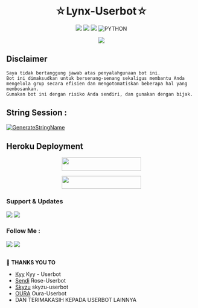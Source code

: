 <h1 align="center">☆Lynx-Userbot☆</h1>

<p align="center">
    <a href="https://github.com/Lynxhamster/Lynx-Userbot/commits/Lynx-Userbot"><img src="https://img.shields.io/github/last-commit/Lynxhamster/Lynx-Userbot?color=ff0000&logo=github&logoColor=ffffff&style=for-the-badge" /></a>
    <a href="https://github.com/Lynxhamster/Lynx-Userbot"> <img src="https://img.shields.io/github/repo-size/Lynxhamster/Lynx-Userbot?logo=github&style=for-the-badge" /></a>
    <a href="https://pypi.org/project/Telethon/"><img src="https://img.shields.io/pypi/v/telethon?color=important&label=telethon&logo=python&logoColor=brightgreen&style=for-the-badge" /></a>
    <img alt="PYTHON" src="https://img.shields.io/badge/PYTHON-v3.9.6-purple?style=for-the-badge&logo=appveyor"/>
    </p>


<p align="center">
  <img src="https://telegra.ph/file/166e77675a9b6af800674.jpg">
</p>


## Disclaimer

```
Saya tidak bertanggung jawab atas penyalahgunaan bot ini.
Bot ini dimaksudkan untuk bersenang-senang sekaligus membantu Anda
mengelola grup secara efisien dan mengotomatiskan beberapa hal yang membosankan.
Gunakan bot ini dengan risiko Anda sendiri, dan gunakan dengan bijak.
```


## String Session :
[![GenerateStringName](https://img.shields.io/badge/repl.it-generateStringName-white)](https://replit.com/@rizkyhmdanii16/StringSession)


## Heroku Deployment
<p align="center"><a href="https://heroku.com/deploy?template=https://github.com/Oura-Ubot/Ouraaa-Userbot"> <img 
src="https://img.shields.io/badge/Deploy%20To%20Heroku-purple?style=flat&logo=heroku" width="210" height="34.45" /></a></p>


<p align="center"><a href="https://telegram.dog/XTZ_HerokuBot?start=T3VyYS1VYm90L091cmFhYS1Vc2VyYm90IE91cmFhYS1Vc2VyYm90"> <img 
src="https://img.shields.io/badge/Deploy%20To%20Bot%20Heroku-blue?style=flat&logo=heroku" width="210" height="34.45" /></a></p>

### Support & Updates 
<a href="https://t.me/bdrlsupportt"><img src="https://img.shields.io/badge/Join-Group%20Support-red.svg?style=for-the-badge&logo=Telegram"></a> <a href="https://t.me/gabuuttty"><img src="https://img.shields.io/badge/Join-Updates%20Channel-white.svg?style=for-the-badge&logo=Telegram"></a>

### Follow Me :
<p align="left">
<a href="https://github.com/Lynxhamster"><img src="https://img.shields.io/badge/GitHub-Follow%20on%20GitHub-inactive.svg?logo=github"></a> <a href="https://instagram.com/kechili.8_"><img src="https://img.shields.io/badge/Instagram-Follow%20on%20Instagram-important.svg?logo=instagram"></a>
</p>

##

🔰 **THANKS YOU TO**
*   [Kyy](https://github.com/muhammadrizky16/Kyy-Userbot)   Kyy - Userbot
*   [Sendi](https://github.com/SendiAp/Rose-Userbot)   Rose-Userbot
*   [Skyzu](https://github.com/Skyzu/skyzu-userbot)   skyzu-userbot
*   [OURA](https://github.com/Oura-Ubot/Ouraaa-Userbot)   Oura-Userbot
*   DAN TERIMAKASIH KEPADA USERBOT LAINNYA
